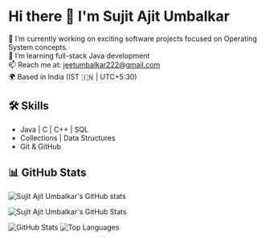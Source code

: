 # Hi there 👋 I'm Sujit Ajit Umbalkar

🔭 I’m currently working on exciting software projects focused on Operating System concepts.  
🌱 I’m learning full-stack Java development  
📫 Reach me at: jeetumbalkar222@gmail.com  
🌍 Based in India (IST 🇮🇳 | UTC+5:30)

## 🛠 Skills

- Java | C | C++ | SQL  
- Collections | Data Structures  
- Git & GitHub

## 📊 GitHub Stats

![Sujit Ajit Umbalkar's GitHub stats](https://github-readme-stats.vercel.app/api?username=SujitAjitUmbalkar&show_icons=true&theme=radical)


![Sujit Ajit Umbalkar's GitHub Stats](https://github-readme-streak-stats.herokuapp.com?user=SujitAjitUmbalkar&theme=tokyonight&hide_border=true)

![GitHub Stats](https://github-readme-stats.vercel.app/api?username=SujitAjitUmbalkar&show_icons=true&theme=tokyonight)
![Top Languages](https://github-readme-stats.vercel.app/api/top-langs/?username=SujitAjitUmbalkar&layout=compact&theme=tokyonight)



